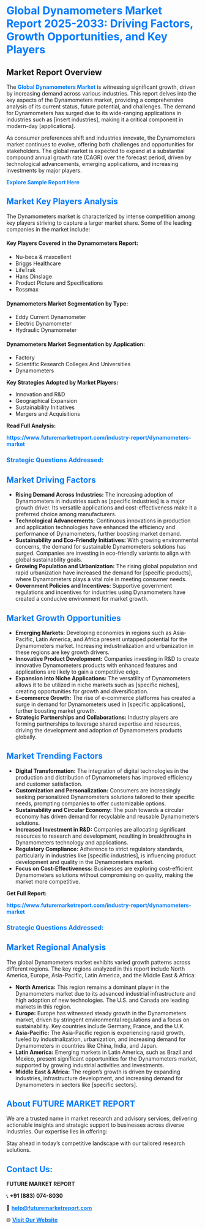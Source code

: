 <h1 style="color: #007BFF;">Global Dynamometers Market Report 2025-2033: Driving Factors, Growth Opportunities, and Key Players</h1>

<section id="overview">
<h2>Market Report Overview</h2>
<p>The <a href="https://www.futuremarketreport.com/industry-report/dynamometers-market" style="color: #007BFF; text-decoration: none;"><strong>Global Dynamometers Market</strong></a> is witnessing significant growth, driven by increasing demand across various industries. This report delves into the key aspects of the Dynamometers market, providing a comprehensive analysis of its current status, future potential, and challenges. The demand for Dynamometers has surged due to its wide-ranging applications in industries such as [insert industries], making it a critical component in modern-day [applications].</p>
<p>As consumer preferences shift and industries innovate, the Dynamometers market continues to evolve, offering both challenges and opportunities for stakeholders. The global market is expected to expand at a substantial compound annual growth rate (CAGR) over the forecast period, driven by technological advancements, emerging applications, and increasing investments by major players.</p>
</section>

<section id="overview">
<p><a href="https://www.futuremarketreport.com/request-sample/reportId=124315" style="color: #007BFF; text-decoration: none;"><strong>Explore Sample Report Here</strong></a></p>
</section>

<section id="key-players">
<h2 style="color: #007BFF;">Market Key Players Analysis</h2>
<p>The Dynamometers market is characterized by intense competition among key players striving to capture a larger market share. Some of the leading companies in the market include:</p>
<h4>Key Players Covered in the Dynamometers Report:</h4>
<ul><li>Nu-beca &amp; maxcellent</li><li>Briggs Healthcare</li><li>LifeTrak</li><li>Hans Dinslage</li><li>Product Picture and Specifications</li><li>Rossmax</li></ul>
<h4>Dynamometers Market Segmentation by Type:</h4>
<ul><li>Eddy Current Dynamometer</li><li>Electric Dynamometer</li><li>Hydraulic Dynamometer</li></ul>

<h4>Dynamometers Market Segmentation by Application:</h4>
<ul><li>Factory</li><li>Scientific Research Colleges And Universities</li><li>Dynamometers</li></ul>
<p><strong>Key Strategies Adopted by Market Players:</strong></p>
<ul>
<li>Innovation and R&D</li>
<li>Geographical Expansion</li>
<li>Sustainability Initiatives</li>
<li>Mergers and Acquisitions</li>
</ul>
</section>

<section>
<p><strong>Read Full Analysis: </strong></p><a href="https://www.futuremarketreport.com/industry-report/dynamometers-market" style="color: #007BFF; text-decoration: none;"><strong>https://www.futuremarketreport.com/industry-report/dynamometers-market</strong></a>
<h3 style="color: #007BFF;">Strategic Questions Addressed:</h3>
</section>

<section id="driving-factors">
<h2 style="color: #007BFF;">Market Driving Factors</h2>
<ul>
<li><strong>Rising Demand Across Industries:</strong> The increasing adoption of Dynamometers in industries such as [specific industries] is a major growth driver. Its versatile applications and cost-effectiveness make it a preferred choice among manufacturers.</li>
<li><strong>Technological Advancements:</strong> Continuous innovations in production and application technologies have enhanced the efficiency and performance of Dynamometers, further boosting market demand.</li>
<li><strong>Sustainability and Eco-Friendly Initiatives:</strong> With growing environmental concerns, the demand for sustainable Dynamometers solutions has surged. Companies are investing in eco-friendly variants to align with global sustainability goals.</li>
<li><strong>Growing Population and Urbanization:</strong> The rising global population and rapid urbanization have increased the demand for [specific products], where Dynamometers plays a vital role in meeting consumer needs.</li>
<li><strong>Government Policies and Incentives:</strong> Supportive government regulations and incentives for industries using Dynamometers have created a conducive environment for market growth.</li>
</ul>
</section>

<section id="growth-opportunities">
<h2 style="color: #007BFF;">Market Growth Opportunities</h2>
<ul>
<li><strong>Emerging Markets:</strong> Developing economies in regions such as Asia-Pacific, Latin America, and Africa present untapped potential for the Dynamometers market. Increasing industrialization and urbanization in these regions are key growth drivers.</li>
<li><strong>Innovative Product Development:</strong> Companies investing in R&D to create innovative Dynamometers products with enhanced features and applications are likely to gain a competitive edge.</li>
<li><strong>Expansion into Niche Applications:</strong> The versatility of Dynamometers allows it to be utilized in niche markets such as [specific niches], creating opportunities for growth and diversification.</li>
<li><strong>E-commerce Growth:</strong> The rise of e-commerce platforms has created a surge in demand for Dynamometers used in [specific applications], further boosting market growth.</li>
<li><strong>Strategic Partnerships and Collaborations:</strong> Industry players are forming partnerships to leverage shared expertise and resources, driving the development and adoption of Dynamometers products globally.</li>
</ul>
</section>

<section id="trending-factors">
<h2 style="color: #007BFF;">Market Trending Factors</h2>
<ul>
<li><strong>Digital Transformation:</strong> The integration of digital technologies in the production and distribution of Dynamometers has improved efficiency and customer satisfaction.</li>
<li><strong>Customization and Personalization:</strong> Consumers are increasingly seeking personalized Dynamometers solutions tailored to their specific needs, prompting companies to offer customizable options.</li>
<li><strong>Sustainability and Circular Economy:</strong> The push towards a circular economy has driven demand for recyclable and reusable Dynamometers solutions.</li>
<li><strong>Increased Investment in R&D:</strong> Companies are allocating significant resources to research and development, resulting in breakthroughs in Dynamometers technology and applications.</li>
<li><strong>Regulatory Compliance:</strong> Adherence to strict regulatory standards, particularly in industries like [specific industries], is influencing product development and quality in the Dynamometers market.</li>
<li><strong>Focus on Cost-Effectiveness:</strong> Businesses are exploring cost-efficient Dynamometers solutions without compromising on quality, making the market more competitive.</li>
</ul>
</section>

<section>
<p><strong>Get Full Report: </strong></p><a href="https://www.futuremarketreport.com/industry-report/dynamometers-market" style="color: #007BFF; text-decoration: none;"><strong>https://www.futuremarketreport.com/industry-report/dynamometers-market</strong></a>
<h3 style="color: #007BFF;">Strategic Questions Addressed:</h3>
</section>


<section id="regional-analysis">
<h2 style="color: #007BFF;">Market Regional Analysis</h2>
<p>The global Dynamometers market exhibits varied growth patterns across different regions. The key regions analyzed in this report include North America, Europe, Asia-Pacific, Latin America, and the Middle East & Africa:</p>
<ul>
<li><strong>North America:</strong> This region remains a dominant player in the Dynamometers market due to its advanced industrial infrastructure and high adoption of new technologies. The U.S. and Canada are leading markets in this region.</li>
<li><strong>Europe:</strong> Europe has witnessed steady growth in the Dynamometers market, driven by stringent environmental regulations and a focus on sustainability. Key countries include Germany, France, and the U.K.</li>
<li><strong>Asia-Pacific:</strong> The Asia-Pacific region is experiencing rapid growth, fueled by industrialization, urbanization, and increasing demand for Dynamometers in countries like China, India, and Japan.</li>
<li><strong>Latin America:</strong> Emerging markets in Latin America, such as Brazil and Mexico, present significant opportunities for the Dynamometers market, supported by growing industrial activities and investments.</li>
<li><strong>Middle East & Africa:</strong> The region’s growth is driven by expanding industries, infrastructure development, and increasing demand for Dynamometers in sectors like [specific sectors].</li>
</ul>
</section>

<footer>
<h2 style="color: #007BFF;">About FUTURE MARKET REPORT</h2>
<p>We are a trusted name in market research and advisory services, delivering actionable insights and strategic support to businesses across diverse industries. Our expertise lies in offering:</p>

<p>Stay ahead in today’s competitive landscape with our tailored research solutions.</p>

<h2 style="color: #007BFF;">Contact Us:</h2>
<p><strong>FUTURE MARKET REPORT</strong></p>
<p>📞 <strong>+91 (883) 074-8030</strong></p>
<p>📧 <strong><a href="mailto:help@futuremarketreport.com" style="color: #007BFF;">help@futuremarketreport.com</a></strong></p>
<p>🌐 <strong><a href="https://www.futuremarketreport.com/" style="color: #007BFF;">Visit Our Website</a></strong></p>
</footer>